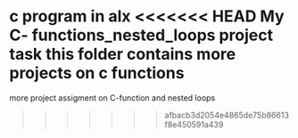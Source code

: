 c program in alx
<<<<<<< HEAD
My C- functions_nested_loops project task
this folder contains more projects on c functions
=======
more project assigment on C-function and nested loops
>>>>>>> afbacb3d2054e4865de75b86613f8e450591a439
